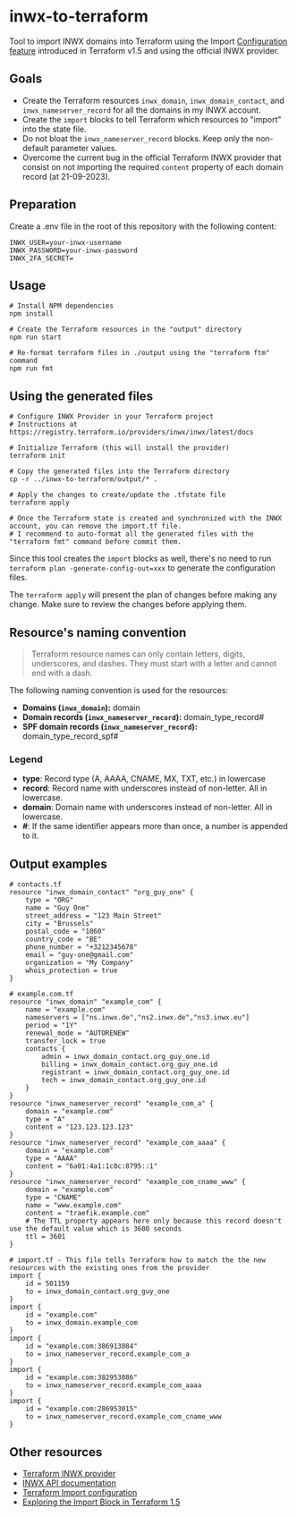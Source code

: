 # inwx-to-terraform

Tool to import INWX domains into Terraform using the Import [Configuration feature](https://developer.hashicorp.com/terraform/tutorials/state/state-import) introduced in Terraform v1.5 and using the official INWX provider.

## Goals

- Create the Terraform resources `inwx_domain`, `inwx_domain_contact`, and `inwx_nameserver_record` for all the domains in my INWX account.
- Create the `import` blocks to tell Terraform which resources to "import" into the state file.
- Do not bloat the `inwx_nameserver_record` blocks. Keep only the non-default parameter values.
- Overcome the current bug in the official Terraform INWX provider that consist on not importing the required `content` property of each domain record (at 21-09-2023).

## Preparation

Create a .env file in the root of this repository with the following content:

```
INWX_USER=your-inwx-username
INWX_PASSWORD=your-inwx-password
INWX_2FA_SECRET=
```

## Usage

```
# Install NPM dependencies
npm install

# Create the Terraform resources in the "output" directory
npm run start

# Re-format terraform files in ./output using the "terraform ftm" command
npm run fmt
```

## Using the generated files

```
# Configure INWX Provider in your Terraform project
# Instructions at https://registry.terraform.io/providers/inwx/inwx/latest/docs

# Initialize Terraform (this will install the provider)
terraform init

# Copy the generated files into the Terraform directory
cp -r ../inwx-to-terraform/output/* .

# Apply the changes to create/update the .tfstate file
terraform apply

# Once the Terraform state is created and synchronized with the INWX account, you can remove the import.tf file.
# I recommend to auto-format all the generated files with the "terraform fmt" command before commit them. 
```

Since this tool creates the `import` blocks as well, there's no need to run `terraform plan -generate-config-out=xxx` to generate the configuration files. 

The `terraform apply` will present the plan of changes before making any change. Make sure to review the changes before applying them.

## Resource's naming convention

> Terraform resource names can only contain letters, digits, underscores, and dashes. They must start with a letter and cannot end with a dash.

The following naming convention is used for the resources:

- **Domains (`inwx_domain`):** domain
- **Domain records (`inwx_nameserver_record`):** domain_type_record#
- **SPF domain records (`inwx_nameserver_record`):** domain_type_record_spf#

### Legend

- **type**: Record type (A, AAAA, CNAME, MX, TXT, etc.) in lowercase
- **record**: Record name with underscores instead of non-letter. All in lowercase.
- **domain**: Domain name with underscores instead of non-letter. All in lowercase.
- **#**: If the same identifier appears more than once, a number is appended to it.

## Output examples

```
# contacts.tf
resource "inwx_domain_contact" "org_guy_one" {
    type = "ORG"
    name = "Guy One"
    street_address = "123 Main Street"
    city = "Brussels"
    postal_code = "1060"
    country_code = "BE"
    phone_number = "+3212345678"
    email = "guy-one@gmail.com"
    organization = "My Company"
    whois_protection = true
}

# example.com.tf
resource "inwx_domain" "example_com" {
    name = "example.com"
    nameservers = ["ns.inwx.de","ns2.inwx.de","ns3.inwx.eu"]
    period = "1Y"
    renewal_mode = "AUTORENEW"
    transfer_lock = true
    contacts {
        admin = inwx_domain_contact.org_guy_one.id
        billing = inwx_domain_contact.org_guy_one.id
        registrant = inwx_domain_contact.org_guy_one.id
        tech = inwx_domain_contact.org_guy_one.id
    }
}
resource "inwx_nameserver_record" "example_com_a" {
    domain = "example.com"
    type = "A"
    content = "123.123.123.123"
}
resource "inwx_nameserver_record" "example_com_aaaa" {
    domain = "example.com"
    type = "AAAA"
    content = "6a01:4a1:1c0c:8795::1"
}
resource "inwx_nameserver_record" "example_com_cname_www" {
    domain = "example.com"
    type = "CNAME"
    name = "www.example.com"
    content = "traefik.example.com"
    # The TTL property appears here only because this record doesn't use the default value which is 3600 seconds
    ttl = 3601
}

# import.tf - This file tells Terraform how to match the the new resources with the existing ones from the provider
import {
    id = 501159
    to = inwx_domain_contact.org_guy_one
}
import {
    id = "example.com"
    to = inwx_domain.example_com
}
import {
    id = "example.com:386913084"
    to = inwx_nameserver_record.example_com_a
}
import {
    id = "example.com:382953086"
    to = inwx_nameserver_record.example_com_aaaa
}
import {
    id = "example.com:286953015"
    to = inwx_nameserver_record.example_com_cname_www
}
```

## Other resources

- [Terraform INWX provider](https://registry.terraform.io/providers/inwx/inwx/latest/docs)
- [INWX API documentation](https://www.inwx.com/en/help/apidoc)
- [Terraform Import configuration](https://developer.hashicorp.com/terraform/tutorials/state/state-import)
- [Exploring the Import Block in Terraform 1.5](https://www.youtube.com/watch?v=znfh_00EDZ0)
